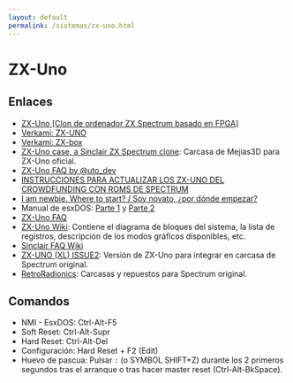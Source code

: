 ```yaml
---
layout: default
permalink: /sistemas/zx-uno.html
---
```


# ZX-Uno

## Enlaces

* [ZX-Uno [Clon de ordenador ZX Spectrum basado en FPGA]](http://zxuno.speccy.org/)
* [Verkami: ZX-UNO](http://www.verkami.com/projects/14074-zx-uno)
* [Verkami: ZX-box](https://www.verkami.com/projects/14684-zx-box)
* [ZX-Uno case, a Sinclair ZX Spectrum clone](http://www.thingiverse.com/thing:594804): Carcasa de Mejias3D para ZX-Uno oficial.
* [ZX-Uno FAQ by @uto_dev](http://www.ngpaws.com/zxunofaq.html)
* [INSTRUCCIONES PARA ACTUALIZAR LOS ZX-UNO DEL CROWDFUNDING CON ROMS DE SPECTRUM](http://zxuno.speccy.org/instrucciones.shtml)
* [I am newbie. Where to start? / Soy novato, ¿por dónde empezar?](http://www.zxuno.com/forum/viewtopic.php?f=27&t=754)
* Manual de esxDOS: [Parte 1](http://www.vintagenarios.com/manual-esxdos-parte-t1120.html) y [Parte 2](http://www.vintagenarios.com/manual-esxdos-parte-t1122.html)
* [ZX-Uno FAQ](http://www.ngpaws.com/zxunofaq.html)
* [ZX-Uno Wiki](http://www.zxuno.com/wiki/index.php/ZX_Spectrum): Contiene el diagrama de bloques del sistema, la lista de registros, descripción de los modos gráficos disponibles, etc.
* [Sinclair FAQ Wiki](http://faqwiki.zxnet.co.uk/wiki/Main_Page)
* [ZX-UNO (XL) ISSUE2](https://www.8bits4ever.net/product-page/zx-uno-xl-issue2): Versión de ZX-Uno para integrar en carcasa de Spectrum original.
* [RetroRadionics](http://retroradionics.co.uk/): Carcasas y repuestos para Spectrum original.

## Comandos

* NMI - EsxDOS: Ctrl-Alt-F5
* Soft Reset: Ctrl-Alt-Supr
* Hard Reset: Ctrl-Alt-Del
* Configuración: Hard Reset + F2 (Edit)
* Huevo de pascua: Pulsar `:` (o SYMBOL SHIFT+Z) durante los 2 primeros segundos tras el arranque o tras hacer master reset (Ctrl-Alt-BkSpace).
